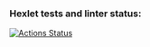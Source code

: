 ### Hexlet tests and linter status:
[![Actions Status](https://github.com/Karzoug/python-project-lvl1/workflows/hexlet-check/badge.svg)](https://github.com/Karzoug/python-project-lvl1/actions)